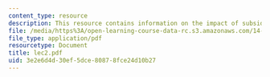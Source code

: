 ```yaml
---
content_type: resource
description: This resource contains information on the impact of subsidies.
file: /media/https%3A/open-learning-course-data-rc.s3.amazonaws.com/14-11-putting-social-sciences-to-the-test-field-experiments-in-economics-spring-2006/3e2e6d4d30ef5dce80878fce24d10b27_lec2.pdf
file_type: application/pdf
resourcetype: Document
title: lec2.pdf
uid: 3e2e6d4d-30ef-5dce-8087-8fce24d10b27
---
```

